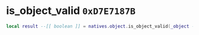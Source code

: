 # is_object_valid `0xD7E7187B`

```lua
local result --[[ boolean ]] = natives.object.is_object_valid(_object --[[ integer ]])
```